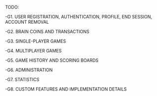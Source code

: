 TODO:

-G1. USER REGISTRATION, AUTHENTICATION, PROFILE, END SESSION, ACCOUNT
REMOVAL

-G2. BRAIN COINS AND TRANSACTIONS

-G3. SINGLE-PLAYER GAMES

-G4. MULTIPLAYER GAMES

-G5. GAME HISTORY AND SCORING BOARDS

-G6. ADMINISTRATION

-G7. STATISTICS

-G8. CUSTOM FEATURES AND IMPLEMENTATION DETAILS 


